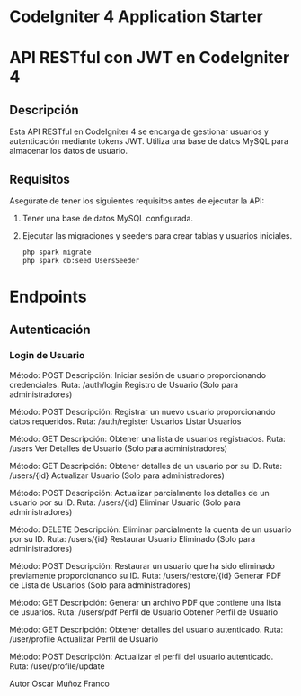 # CodeIgniter 4 Application Starter

# API RESTful con JWT en CodeIgniter 4

## Descripción

Esta API RESTful en CodeIgniter 4 se encarga de gestionar usuarios y autenticación mediante tokens JWT. Utiliza una base de datos MySQL para almacenar los datos de usuario.

## Requisitos

Asegúrate de tener los siguientes requisitos antes de ejecutar la API:

1. Tener una base de datos MySQL configurada.
2. Ejecutar las migraciones y seeders para crear tablas y usuarios iniciales.

   ```bash
   php spark migrate
   php spark db:seed UsersSeeder
   ```

# Endpoints

## Autenticación

### Login de Usuario

Método: POST
Descripción: Iniciar sesión de usuario proporcionando credenciales.
Ruta: /auth/login
Registro de Usuario (Solo para administradores)

Método: POST
Descripción: Registrar un nuevo usuario proporcionando datos requeridos.
Ruta: /auth/register
Usuarios
Listar Usuarios

Método: GET
Descripción: Obtener una lista de usuarios registrados.
Ruta: /users
Ver Detalles de Usuario (Solo para administradores)

Método: GET
Descripción: Obtener detalles de un usuario por su ID.
Ruta: /users/{id}
Actualizar Usuario (Solo para administradores)

Método: POST
Descripción: Actualizar parcialmente los detalles de un usuario por su ID.
Ruta: /users/{id}
Eliminar Usuario (Solo para administradores)

Método: DELETE
Descripción: Eliminar parcialmente la cuenta de un usuario por su ID.
Ruta: /users/{id}
Restaurar Usuario Eliminado (Solo para administradores)

Método: POST
Descripción: Restaurar un usuario que ha sido eliminado previamente proporcionando su ID.
Ruta: /users/restore/{id}
Generar PDF de Lista de Usuarios (Solo para administradores)

Método: GET
Descripción: Generar un archivo PDF que contiene una lista de usuarios.
Ruta: /users/pdf
Perfil de Usuario
Obtener Perfil de Usuario

Método: GET
Descripción: Obtener detalles del usuario autenticado.
Ruta: /user/profile
Actualizar Perfil de Usuario

Método: POST
Descripción: Actualizar el perfil del usuario autenticado.
Ruta: /user/profile/update

Autor
Oscar Muñoz Franco
